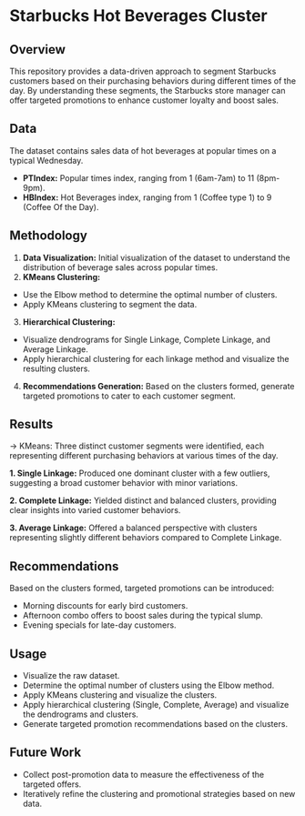 # **Starbucks Hot Beverages Cluster**

## **Overview**
This repository provides a data-driven approach to segment Starbucks customers based on their purchasing behaviors during different times of the day. By understanding these segments, the Starbucks store manager can offer targeted promotions to enhance customer loyalty and boost sales.

## **Data**
The dataset contains sales data of hot beverages at popular times on a typical Wednesday.

- **PTIndex:** Popular times index, ranging from 1 (6am-7am) to 11 (8pm-9pm).
- **HBIndex:** Hot Beverages index, ranging from 1 (Coffee type 1) to 9 (Coffee Of the Day).

## **Methodology**
1. **Data Visualization:** Initial visualization of the dataset to understand the distribution of beverage sales across popular times.
2. **KMeans Clustering:**
- Use the Elbow method to determine the optimal number of clusters.
- Apply KMeans clustering to segment the data.
3. **Hierarchical Clustering:**
- Visualize dendrograms for Single Linkage, Complete Linkage, and Average Linkage.
- Apply hierarchical clustering for each linkage method and visualize the resulting clusters.
4. **Recommendations Generation:** Based on the clusters formed, generate targeted promotions to cater to each customer segment.

## **Results**
-> KMeans: Three distinct customer segments were identified, each representing different purchasing behaviors at various times of the day.

**1. Single Linkage:** Produced one dominant cluster with a few outliers, suggesting a broad customer behavior with minor variations.

**2. Complete Linkage:** Yielded distinct and balanced clusters, providing clear insights into varied customer behaviors.

**3. Average Linkage:** Offered a balanced perspective with clusters representing slightly different behaviors compared to Complete Linkage.

## **Recommendations**
Based on the clusters formed, targeted promotions can be introduced:
- Morning discounts for early bird customers.
- Afternoon combo offers to boost sales during the typical slump.
- Evening specials for late-day customers.
  
## **Usage**
- Visualize the raw dataset.
- Determine the optimal number of clusters using the Elbow method.
- Apply KMeans clustering and visualize the clusters.
- Apply hierarchical clustering (Single, Complete, Average) and visualize the dendrograms and clusters.
- Generate targeted promotion recommendations based on the clusters.
   
## **Future Work**
- Collect post-promotion data to measure the effectiveness of the targeted offers.
- Iteratively refine the clustering and promotional strategies based on new data.
